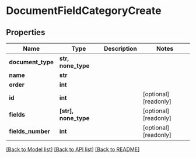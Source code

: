# DocumentFieldCategoryCreate


## Properties
Name | Type | Description | Notes
------------ | ------------- | ------------- | -------------
**document_type** | **str, none_type** |  | 
**name** | **str** |  | 
**order** | **int** |  | 
**id** | **int** |  | [optional] [readonly] 
**fields** | **[str], none_type** |  | [optional] [readonly] 
**fields_number** | **int** |  | [optional] [readonly] 

[[Back to Model list]](../README.md#documentation-for-models) [[Back to API list]](../README.md#documentation-for-api-endpoints) [[Back to README]](../README.md)


